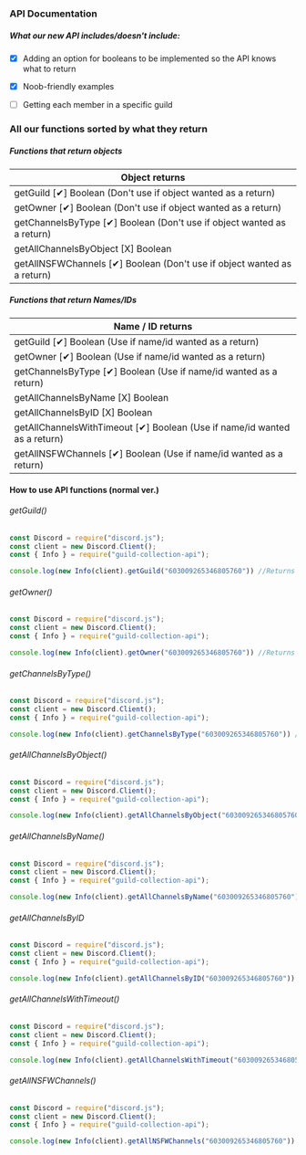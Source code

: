 ### API Documentation

##### What our new API includes/doesn't include:

- [x] Adding an option for booleans to be implemented so the API knows what to return
- [x] Noob-friendly examples
- [ ] Getting each member in a specific guild


### All our functions sorted by what they return

##### Functions that return objects

Object returns |
---------------|
getGuild [✔] Boolean (Don't use if object wanted as a return) |
getOwner [✔] Boolean (Don't use if object wanted as a return) |
getChannelsByType [✔] Boolean (Don't use if object wanted as a return) |
getAllChannelsByObject [X] Boolean |
getAllNSFWChannels [✔] Boolean (Don't use if object wanted as a return) |


##### Functions that return Names/IDs

Name / ID returns |
------------------|
getGuild [✔] Boolean (Use if name/id wanted as a return) |
getOwner [✔] Boolean (Use if name/id wanted as a return) |
getChannelsByType [✔] Boolean (Use if name/id wanted as a return) |
getAllChannelsByName [X] Boolean |
getAllChannelsByID [X] Boolean | 
getAllChannelsWithTimeout [✔] Boolean (Use if name/id wanted as a return) |
getAllNSFWChannels [✔] Boolean (Use if name/id wanted as a return) |




#### How to use API functions (normal ver.)


###### getGuild()

```js
const Discord = require("discord.js");
const client = new Discord.Client();
const { Info } = require("guild-collection-api");

console.log(new Info(client).getGuild("603009265346805760")) //Returns the guild object without the boolean parameter supplied
```


###### getOwner()

```js
const Discord = require("discord.js");
const client = new Discord.Client();
const { Info } = require("guild-collection-api");

console.log(new Info(client).getOwner("603009265346805760")) //Returns the user object of the owner without the boolean parameter supplied
```


###### getChannelsByType()

```js
const Discord = require("discord.js");
const client = new Discord.Client();
const { Info } = require("guild-collection-api");

console.log(new Info(client).getChannelsByType("603009265346805760")) //Returns an object of each channel without the boolean parameter supplied
```


###### getAllChannelsByObject()

```js
const Discord = require("discord.js");
const client = new Discord.Client();
const { Info } = require("guild-collection-api");

console.log(new Info(client).getAllChannelsByObject("603009265346805760")) //Returns an object of each channel in the guild. Boolean isn't a viable parameter here
```


###### getAllChannelsByName()

```js
const Discord = require("discord.js");
const client = new Discord.Client();
const { Info } = require("guild-collection-api");

console.log(new Info(client).getAllChannelsByName("603009265346805760")) //Returns all channels in the guild by their name. Boolean isn't a viable parameter here
```


###### getAllChannelsByID

```js
const Discord = require("discord.js");
const client = new Discord.Client();
const { Info } = require("guild-collection-api");

console.log(new Info(client).getAllChannelsByID("603009265346805760")) //Returns all channels in the guild by their ID. Boolean isn't a viable parameter here
```

###### getAllChannelsWithTimeout()

```js
const Discord = require("discord.js");
const client = new Discord.Client();
const { Info } = require("guild-collection-api");

console.log(new Info(client).getAllChannelsWithTimeout("603009265346805760")) //Returns all channels that have a timeout, returns the object of each channel with no boolean parameter supplied
```


###### getAllNSFWChannels()

```js
const Discord = require("discord.js");
const client = new Discord.Client();
const { Info } = require("guild-collection-api");

console.log(new Info(client).getAllNSFWChannels("603009265346805760")) //Returns all nsfw channels returns the object of each channel with no boolean parameter supplied
```